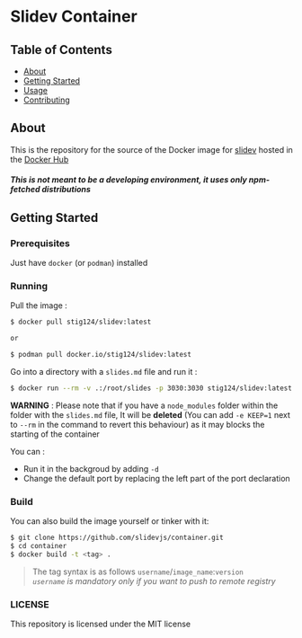 # Slidev Container

## Table of Contents

- [About](#about)
- [Getting Started](#getting_started)
- [Usage](#usage)
- [Contributing](../CONTRIBUTING.md)

## About <a name = "about"></a>

This is the repository for the source of the Docker image for [slidev](https://github.com/slidevjs/slidev) hosted in the [Docker Hub](https://hub.docker.com/r/stig124/slidev)

##### *This is not meant to be a developing environment, it uses only npm-fetched distributions*


## Getting Started <a name = "getting_started"></a>

### Prerequisites

Just have `docker` (or `podman`) installed

### Running

Pull the image :

```bash
$ docker pull stig124/slidev:latest

or

$ podman pull docker.io/stig124/slidev:latest
```

Go into a directory with a `slides.md` file and run it :

```bash
$ docker run --rm -v .:/root/slides -p 3030:3030 stig124/slidev:latest
```

**WARNING** : Please note that if you have a `node_modules` folder within the folder with the `slides.md` file, It will be **deleted** (You can add `-e KEEP=1` next to `--rm` in the command to revert this behaviour) as it may blocks the starting of the container


You can :

- Run it in the backgroud by adding `-d`
- Change the default port by replacing the left part of the port declaration

### Build

You can also build the image yourself or tinker with it:

```bash
$ git clone https://github.com/slidevjs/container.git
$ cd container
$ docker build -t <tag> .
```

> The tag syntax is as follows `username`/`image_name`:`version`  
> *`username` is mandatory only if you want to push to remote registry*

### LICENSE

This repository is licensed under the MIT license

